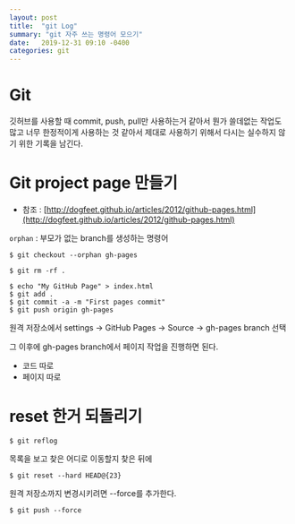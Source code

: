 ```yaml
---
layout: post
title:  "git Log"
summary: "git 자주 쓰는 명령어 모으기"
date:   2019-12-31 09:10 -0400
categories: git
---
```


# Git

깃허브를 사용할 때 commit, push, pull만 사용하는거 같아서 뭔가 쓸데없는 작업도 많고 너무 한정적이게 사용하는 것 같아서 제대로 사용하기 위해서 다시는 실수하지 않기 위한 기록을 남긴다.

# Git project page 만들기

- 참조 : [http://dogfeet.github.io/articles/2012/github-pages.html](http://dogfeet.github.io/articles/2012/github-pages.html)

`orphan` : 부모가 없는 branch를 생성하는 명령어

```
$ git checkout --orphan gh-pages

$ git rm -rf .
```

```
$ echo "My GitHub Page" > index.html
$ git add .
$ git commit -a -m "First pages commit"
$ git push origin gh-pages
```

원격 저장소에서 settings -> GitHub Pages -> Source -> gh-pages branch 선택

그 이후에 gh-pages branch에서 페이지 작업을 진행하면 된다. 

- 코드 따로
- 페이지 따로

# reset 한거 되돌리기

```
$ git reflog
```
목록을 보고 찾은 어디로 이동할지 찾은 뒤에

```
$ git reset --hard HEAD@{23}
```

원격 저장소까지 변경시키려면 --force를 추가한다.

```
$ git push --force
```
